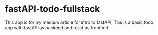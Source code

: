# fastAPI-todo-fullstack
This app is for my medium article for intro to fastAPI, This is a basic todo app with fastAPI as backend and react as frontend

